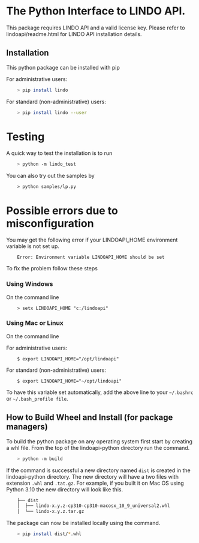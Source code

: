 # The Python Interface to LINDO API.

This package requires LINDO API and a valid license key. Please refer to lindoapi/readme.html for LINDO API installation details.

## Installation

This python package can be installed with pip

For administrative users: 

```bash
	> pip install lindo
```

For standard (non-administrative) users:

```bash
	> pip install lindo --user
```

# Testing

A quick way to test the installation is to run
```bash
	> python -m lindo_test
```

You can also try out the samples by 
```
	> python samples/lp.py
```

# Possible errors due to misconfiguration

You may get the following error if your LINDOAPI_HOME environment variable is not set up.  

```
	Error: Environment variable LINDOAPI_HOME should be set
```

To fix the problem follow these steps

### Using Windows
On the command line
```dos
	> setx LINDOAPI_HOME "c:/lindoapi" 
```
### Using Mac or Linux
On the command line

For administrative users:
```     
	$ export LINDOAPI_HOME="/opt/lindoapi"	
```    
For standard (non-administrative) users:
```    
	$ export LINDOAPI_HOME="~/opt/lindoapi"	
```   
To have this variable set automatically, add the above line to your `~/.bashrc` or `~/.bash_profile file`.


## How to Build Wheel and Install (for package managers)

To build the python package on any operating system first start by creating a whl file. From the top of the lindoapi-python directory run the command.

```bash
	> python -m build
```

If the command is successful a new directory named `dist` is created in the lindoapi-python directory. The new directory will have a two files with extension `.whl` and `.tat.gz`. For example, if you built it on Mac OS using Python 3.10 the new directory will look like this.

```bash
	├── dist
	│  ├── lindo-x.y.z-cp310-cp310-macosx_10_9_universal2.whl
	│  └── lindo-x.y.z.tar.gz
```

The package can now be installed locally using the command.
```bash
	> pip install dist/*.whl
```


